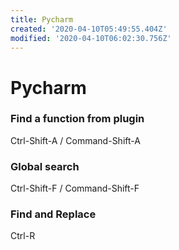 ```yaml
---
title: Pycharm
created: '2020-04-10T05:49:55.404Z'
modified: '2020-04-10T06:02:30.756Z'
---
```


# Pycharm

### Find a function from plugin 
Ctrl-Shift-A / Command-Shift-A 

### Global search 
Ctrl-Shift-F / Command-Shift-F
 
### Find and Replace 
Ctrl-R
 


